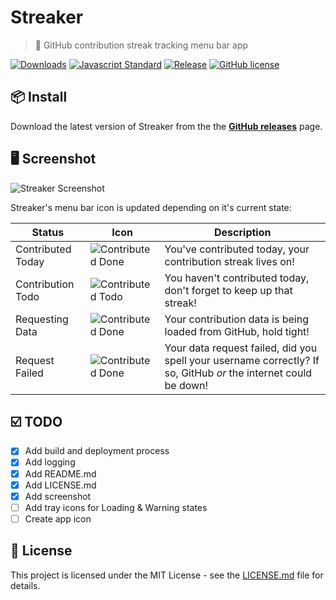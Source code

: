 # Streaker
> 🐙 GitHub contribution streak tracking menu bar app

[![Downloads](https://img.shields.io/github/downloads/jamiestraw/streaker/total.svg)](https://github.com/feross/standard)
[![Javascript Standard](https://img.shields.io/badge/code%20style-standard-brightgreen.svg)](https://github.com/feross/standard)
[![Release](https://img.shields.io/github/release/jamiestraw/streaker.svg)](https://github.com/jamiestraw/streaker/releases)
[![GitHub license](https://img.shields.io/badge/license-MIT-blue.svg)](https://raw.githubusercontent.com/jamiestraw/streaker/master/LICENSE.md)

## 📦 Install

Download the latest version of Streaker from the the **[GitHub releases](https://github.com/jamiestraw/afk/releases)** page.

## 🖥 Screenshot

![Streaker Screenshot](https://github.com/jamiestraw/streaker/raw/master/screenshot.png)

Streaker's menu bar icon is updated depending on it's current state:

| Status | Icon | Description |
| ------ | ---- | ----------- |
| Contributed Today | ![Contributed Done](https://github.com/jamiestraw/streaker/raw/master/app/doneTemplate@2x.png) | You've contributed today, your contribution streak lives on! |
| Contribution Todo | ![Contributed Todo](https://github.com/jamiestraw/streaker/raw/master/app/todoTemplate@2x.png) | You haven't contributed today, don't forget to keep up that streak! |
| Requesting Data | ![Contributed Done](https://github.com/jamiestraw/streaker/raw/master/app/todoTemplate@2x.png) | Your contribution data is being loaded from GitHub, hold tight! |
| Request Failed | ![Contributed Done](https://github.com/jamiestraw/streaker/raw/master/app/todoTemplate@2x.png) | Your data request failed, did you spell your username correctly? If so, GitHub *or* the internet could be down! |

## ☑️ TODO

- [x] Add build and deployment process
- [x] Add logging
- [x] Add README.md
- [x] Add LICENSE.md
- [x] Add screenshot
- [ ] Add tray icons for Loading & Warning states
- [ ] Create app icon

## 📄 License

This project is licensed under the MIT License - see the [LICENSE.md](LICENSE.md) file for details.
